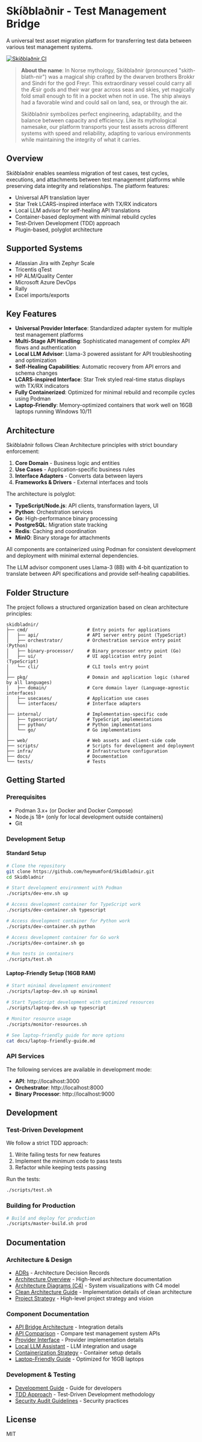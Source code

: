 # Skíðblaðnir - Test Management Bridge

A universal test asset migration platform for transferring test data between various test management systems.

[![Skíðblaðnir CI](https://github.com/heymumford/Skidbladnir/actions/workflows/ci.yml/badge.svg)](https://github.com/heymumford/Skidbladnir/actions/workflows/ci.yml)

> **About the name**: In Norse mythology, Skíðblaðnir (pronounced "skith-blath-nir") was a magical ship crafted by the dwarven brothers Brokkr and Sindri for the god Freyr. This extraordinary vessel could carry all the Æsir gods and their war gear across seas and skies, yet magically fold small enough to fit in a pocket when not in use. The ship always had a favorable wind and could sail on land, sea, or through the air.
>
> Skíðblaðnir symbolizes perfect engineering, adaptability, and the balance between capacity and efficiency. Like its mythological namesake, our platform transports your test assets across different systems with speed and reliability, adapting to various environments while maintaining the integrity of what it carries.

## Overview

Skíðblaðnir enables seamless migration of test cases, test cycles, executions, and attachments between test management platforms while preserving data integrity and relationships. The platform features:

- Universal API translation layer
- Star Trek LCARS-inspired interface with TX/RX indicators
- Local LLM advisor for self-healing API translations
- Container-based deployment with minimal rebuild cycles
- Test-Driven Development (TDD) approach
- Plugin-based, polyglot architecture

## Supported Systems

- Atlassian Jira with Zephyr Scale
- Tricentis qTest
- HP ALM/Quality Center
- Microsoft Azure DevOps
- Rally
- Excel imports/exports

## Key Features

- **Universal Provider Interface**: Standardized adapter system for multiple test management platforms
- **Multi-Stage API Handling**: Sophisticated management of complex API flows and authentication
- **Local LLM Advisor**: Llama-3 powered assistant for API troubleshooting and optimization
- **Self-Healing Capabilities**: Automatic recovery from API errors and schema changes
- **LCARS-inspired Interface**: Star Trek styled real-time status displays with TX/RX indicators
- **Fully Containerized**: Optimized for minimal rebuild and recompile cycles using Podman
- **Laptop-Friendly**: Memory-optimized containers that work well on 16GB laptops running Windows 10/11

## Architecture

Skíðblaðnir follows Clean Architecture principles with strict boundary enforcement:

1. **Core Domain** - Business logic and entities
2. **Use Cases** - Application-specific business rules
3. **Interface Adapters** - Converts data between layers
4. **Frameworks & Drivers** - External interfaces and tools

The architecture is polyglot:
- **TypeScript/Node.js**: API clients, transformation layers, UI
- **Python**: Orchestration services
- **Go**: High-performance binary processing
- **PostgreSQL**: Migration state tracking
- **Redis**: Caching and coordination
- **MinIO**: Binary storage for attachments

All components are containerized using Podman for consistent development and deployment with minimal external dependencies.

The LLM advisor component uses Llama-3 (8B) with 4-bit quantization to translate between API specifications and provide self-healing capabilities.

## Folder Structure

The project follows a structured organization based on clean architecture principles:

```
skidbladnir/
├── cmd/                      # Entry points for applications
│   ├── api/                  # API server entry point (TypeScript)
│   ├── orchestrator/         # Orchestration service entry point (Python)
│   ├── binary-processor/     # Binary processor entry point (Go)
│   ├── ui/                   # UI application entry point (TypeScript)
│   └── cli/                  # CLI tools entry point
│
├── pkg/                      # Domain and application logic (shared by all languages)
│   ├── domain/               # Core domain layer (Language-agnostic interfaces)
│   ├── usecases/             # Application use cases
│   └── interfaces/           # Interface adapters
│
├── internal/                 # Implementation-specific code
│   ├── typescript/           # TypeScript implementations
│   ├── python/               # Python implementations
│   └── go/                   # Go implementations
│
├── web/                      # Web assets and client-side code
├── scripts/                  # Scripts for development and deployment
├── infra/                    # Infrastructure configuration
├── docs/                     # Documentation
└── tests/                    # Tests
```

## Getting Started

### Prerequisites

- Podman 3.x+ (or Docker and Docker Compose)
- Node.js 18+ (only for local development outside containers)
- Git

### Development Setup

#### Standard Setup
```bash
# Clone the repository
git clone https://github.com/heymumford/Skidbladnir.git
cd Skidbladnir

# Start development environment with Podman
./scripts/dev-env.sh up

# Access development container for TypeScript work
./scripts/dev-container.sh typescript

# Access development container for Python work
./scripts/dev-container.sh python

# Access development container for Go work
./scripts/dev-container.sh go

# Run tests in containers
./scripts/test.sh
```

#### Laptop-Friendly Setup (16GB RAM)
```bash
# Start minimal development environment
./scripts/laptop-dev.sh up minimal

# Start TypeScript development with optimized resources
./scripts/laptop-dev.sh up typescript

# Monitor resource usage
./scripts/monitor-resources.sh

# See laptop-friendly guide for more options
cat docs/laptop-friendly-guide.md
```

### API Services

The following services are available in development mode:

- **API**: http://localhost:3000
- **Orchestrator**: http://localhost:8000
- **Binary Processor**: http://localhost:9000

## Development

### Test-Driven Development

We follow a strict TDD approach:

1. Write failing tests for new features
2. Implement the minimum code to pass tests
3. Refactor while keeping tests passing

Run the tests:

```bash
./scripts/test.sh
```

### Building for Production

```bash
# Build and deploy for production
./scripts/master-build.sh prod
```

## Documentation

### Architecture & Design
- [ADRs](./docs/adrs/) - Architecture Decision Records
- [Architecture Overview](./docs/architecture.md) - High-level architecture documentation
- [Architecture Diagrams (C4)](./docs/c4-diagrams.md) - System visualizations with C4 model
- [Clean Architecture Guide](./docs/clean-architecture-guide.md) - Implementation details of clean architecture
- [Project Strategy](./docs/project/strategy.md) - High-level project strategy and vision

### Component Documentation
- [API Bridge Architecture](./docs/api-bridge-architecture.md) - Integration details
- [API Comparison](./docs/api-comparison.md) - Compare test management system APIs
- [Provider Interface](./docs/provider-interface.md) - Provider implementation details
- [Local LLM Assistant](./docs/local-llm-assistant.md) - LLM integration and usage
- [Containerization Strategy](./docs/containerization.md) - Container setup details
- [Laptop-Friendly Guide](./docs/laptop-friendly-guide.md) - Optimized for 16GB laptops

### Development & Testing
- [Development Guide](./docs/development-guide.md) - Guide for developers
- [TDD Approach](./docs/project/tdd-approach.md) - Test-Driven Development methodology
- [Security Audit Guidelines](./docs/security-audit-guidelines.md) - Security practices

## License

MIT